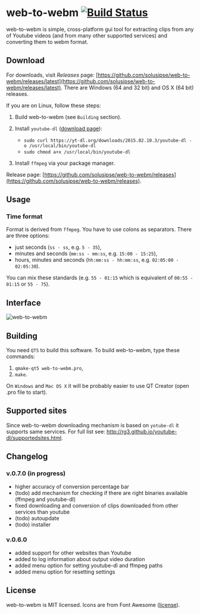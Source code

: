# web-to-webm [![Build Status](https://travis-ci.org/solusipse/web-to-webm.svg?branch=master)](https://travis-ci.org/solusipse/web-to-webm)

web-to-webm is simple, cross-platform gui tool for extracting clips from any of Youtube videos (and from many other supported services) and converting them to webm format.

## Download
For downloads, visit *Releases* page: [https://github.com/solusipse/web-to-webm/releases/latest](https://github.com/solusipse/web-to-webm/releases/latest). There are Windows (64 and 32 bit) and OS X (64 bit) releases.

If you are on Linux, follow these steps:

1. Build web-to-webm (see `Building` section).
2. Install `youtube-dl` ([download page](http://rg3.github.io/youtube-dl/download.html)):

    - `sudo curl https://yt-dl.org/downloads/2015.02.10.3/youtube-dl -o /usr/local/bin/youtube-dl`
    - `sudo chmod a+x /usr/local/bin/youtube-dl`
    
3. Install `ffmpeg` via your package manager.

Release page: [https://github.com/solusipse/web-to-webm/releases](https://github.com/solusipse/web-to-webm/releases).

## Usage
### Time format
Format is derived from `ffmpeg`. You have to use colons as separators. There are three options:
- just seconds (`ss - ss`, e.g. `5 - 35`),
- minutes and seconds (`mm:ss - mm:ss`, e.g. `15:00 - 15:25`),
- hours, minutes and seconds (`hh:mm:ss - hh:mm:ss`, e.g. `02:05:00 - 02:05:30`).

You can mix these standards (e.g. `55 - 01:15` which is equivalent of `00:55 - 01:15` or `55 - 75`).

## Interface
![web-to-webm](http://solusipse.net/misc/web-to-webm.png)

## Building
You need `QT5` to build this software. To build web-to-webm, type these commands:

1. `qmake-qt5 web-to-webm.pro`,
2. `make`.

On `Windows` and `Mac OS X` it will be probably easier to use QT Creator (open .pro file to start).

## Supported sites
Since web-to-webm downloading mechanism is based on `yotube-dl` it supports same services. For full list see: http://rg3.github.io/youtube-dl/supportedsites.html.

## Changelog

### v.0.7.0 (in progress)
- higher accuracy of conversion percentage bar
- (todo) add mechanism for checking if there are right binaries available (ffmpeg and youtube-dl)
- fixed downloading and conversion of clips downloaded from other services than youtube
- (todo) autoupdate
- (todo) installer

### v.0.6.0
- added support for other websites than Youtube
- added to log information about output video duration
- added menu option for setting youtube-dl and ffmpeg paths
- added menu option for resetting settings

## License
web-to-webm is MIT licensed. Icons are from Font Awesome ([license](http://fortawesome.github.io/Font-Awesome/license/)).
